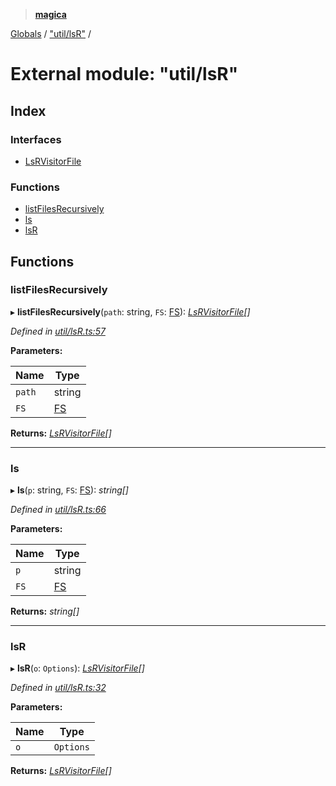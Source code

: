 > **[magica](../README.md)**

[Globals](../README.md) / ["util/lsR"](_util_lsr_.md) /

# External module: "util/lsR"

## Index

### Interfaces

* [LsRVisitorFile](../interfaces/_util_lsr_.lsrvisitorfile.md)

### Functions

* [listFilesRecursively](_util_lsr_.md#listfilesrecursively)
* [ls](_util_lsr_.md#ls)
* [lsR](_util_lsr_.md#lsr)

## Functions

###  listFilesRecursively

▸ **listFilesRecursively**(`path`: string, `FS`: [FS](../interfaces/_file_emscriptenfs_.fs.md)): *[LsRVisitorFile](../interfaces/_util_lsr_.lsrvisitorfile.md)[]*

*Defined in [util/lsR.ts:57](https://github.com/cancerberoSgx/magica/blob/48e3aa5/src/util/lsR.ts#L57)*

**Parameters:**

Name | Type |
------ | ------ |
`path` | string |
`FS` | [FS](../interfaces/_file_emscriptenfs_.fs.md) |

**Returns:** *[LsRVisitorFile](../interfaces/_util_lsr_.lsrvisitorfile.md)[]*

___

###  ls

▸ **ls**(`p`: string, `FS`: [FS](../interfaces/_file_emscriptenfs_.fs.md)): *string[]*

*Defined in [util/lsR.ts:66](https://github.com/cancerberoSgx/magica/blob/48e3aa5/src/util/lsR.ts#L66)*

**Parameters:**

Name | Type |
------ | ------ |
`p` | string |
`FS` | [FS](../interfaces/_file_emscriptenfs_.fs.md) |

**Returns:** *string[]*

___

###  lsR

▸ **lsR**(`o`: `Options`): *[LsRVisitorFile](../interfaces/_util_lsr_.lsrvisitorfile.md)[]*

*Defined in [util/lsR.ts:32](https://github.com/cancerberoSgx/magica/blob/48e3aa5/src/util/lsR.ts#L32)*

**Parameters:**

Name | Type |
------ | ------ |
`o` | `Options` |

**Returns:** *[LsRVisitorFile](../interfaces/_util_lsr_.lsrvisitorfile.md)[]*